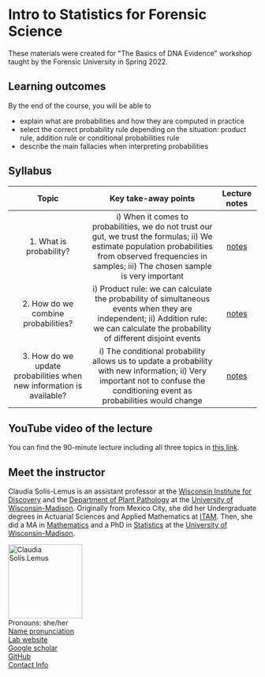 # Intro to Statistics for Forensic Science

These materials were created for "The Basics of DNA Evidence" workshop taught by the Forensic University in Spring 2022.


## Learning outcomes

By the end of the course, you will be able to
- explain what are probabilities and how they are computed in practice
- select the correct probability rule depending on the situation: product rule, addition rule or conditional probabilities rule
- describe the main fallacies when interpreting probabilities

## Syllabus

| Topic | Key take-away points | Lecture notes |
| :---:   | :---: | :---:       |
| 1. What is probability? | i) When it comes to probabilities, we do not trust our gut, we trust the formulas; ii) We estimate population probabilities from observed frequencies in samples; iii) The chosen sample is very important | [notes](https://crsl4.github.io/forensic-stat//lecture-notes/1what-is-prob.html) | 
| 2. How do we combine probabilities? | i) Product rule: we can calculate the probability of simultaneous events when they are independent; ii) Addition rule: we can calculate the probability of different disjoint events  |  [notes](https://crsl4.github.io/forensic-stat//lecture-notes/2combining-probs.html) |
| 3. How do we update probabilities when new information is available? | i) The conditional probability allows us to update a probability with new information; ii) Very important not to confuse the conditioning event as probabilities would change  |  [notes](https://crsl4.github.io/forensic-stat//lecture-notes/3updating-probs.html) |

## YouTube video of the lecture

You can find the 90-minute lecture including all three topics in [this link](https://youtu.be/ARq7fX41KPA).


## Meet the instructor

Claudia Sol&iacute;s-Lemus is an assistant professor at the [Wisconsin Institute for Discovery](https://wid.wisc.edu/) and the [Department of Plant Pathology](https://plantpath.wisc.edu/) at the [University of Wisconsin-Madison](http://www.wisc.edu). Originally from Mexico City, she did her Undergraduate degrees
in Actuarial Sciences and Applied Mathematics at [ITAM](https://www.itam.mx/en).
Then, she did a MA in [Mathematics](http://www.math.wisc.edu) and a PhD in [Statistics](http://www.stat.wisc.edu) at the [University of Wisconsin-Madison](http://www.wisc.edu). 

<div class="container">
    <div class="row">
        <div class="column">
            <a href="../pics/claudiaSmall1.png">
            <img src="https://crsl4.github.io/forensic-stat//pics/claudiaSmall1.png" width="150"
                  title="Claudia Sol&iacute;s-Lemus" alt="Claudia Sol&iacute;s.Lemus"/></a>
        </div>
        <div class="column">
            Pronouns: she/her <br/>
            <a href="https://namedrop.io/claudiasolislemus">Name pronunciation</a><br/>
            <a href="https://solislemuslab.github.io/">Lab website</a><br/>
            <a href="https://scholar.google.com/citations?user=GrUypj8AAAAJ&hl=en&oi=ao">Google scholar</a><br/>
            <a href="https://github.com/crsl4">GitHub</a><br/>
            <a href="https://solislemuslab.github.io//pages/people.html">Contact Info</a><br/>
        </div>
    </div>
</div>

